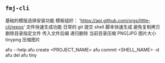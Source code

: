 ## `fmj-cli`

基础的模版选择安装功能
模板组织： 'https://api.github.com/orgs/little-cli/repos'
文件快速生成功能
日常的 git 提交 shell 脚本快速生成 避免复制拷贝
删除目录指定文件 传入文件后缀 递归删除
当前目录压缩 PNG|JPG 图片大小
tinypng 压缩图片

afu --help
afu create <PROJECT_NAME>
afu commit <SHELL_NAME> -d <destination>
afu del <TYPE>
afu tiny
